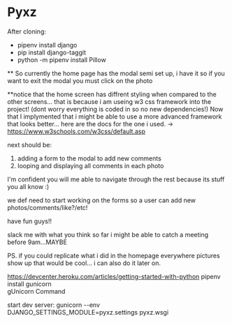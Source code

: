 # Pyxz

After cloning:

- pipenv install django
- pip install django-taggit
- python -m pipenv install Pillow

\*\* So currently the home page has the modal semi set up, i have it so if you want to exit the modal you must click on the photo

\*\*notice that the home screen has diffrent styling when compared to the other screens... that is because i am useing w3 css framework into the project! (dont worry everything is coded in so no new dependencies!) Now that I implymented that i might be able to use a more advanced framework that looks better... here are the docs for the one i used. -> https://www.w3schools.com/w3css/default.asp

next should be:

1. adding a form to the modal to add new comments
2. looping and displaying all comments in each photo

I'm confident you will me able to navigate through the rest because its stuff you all know :)

we def need to start working on the forms so a user can add new photos/comments/like?/etc!

have fun guys!!

slack me with what you think so far i might be able to catch a meeting before 9am...MAYBE

PS. if you could replicate what i did in the homepage everywhere pictures show up that would be cool... i can also do it later on.

https://devcenter.heroku.com/articles/getting-started-with-python
pipenv install gunicorn  
gUnicorn Command

start dev server:
gunicorn --env DJANGO_SETTINGS_MODULE=pyxz.settings pyxz.wsgi
